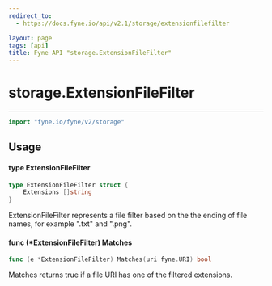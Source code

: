 ```yaml
---
redirect_to:
  - https://docs.fyne.io/api/v2.1/storage/extensionfilefilter

layout: page
tags: [api]
title: Fyne API "storage.ExtensionFileFilter"
---
```



# storage.ExtensionFileFilter
---
```go
import "fyne.io/fyne/v2/storage"
```

## Usage

#### type ExtensionFileFilter

```go
type ExtensionFileFilter struct {
	Extensions []string
}
```

ExtensionFileFilter represents a file filter based on the the ending of file names, for example ".txt" and ".png".

#### func (*ExtensionFileFilter) Matches

```go
func (e *ExtensionFileFilter) Matches(uri fyne.URI) bool
```
Matches returns true if a file URI has one of the filtered extensions.
